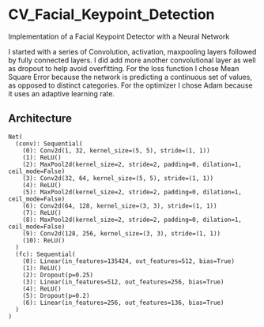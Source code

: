 # CV_Facial_Keypoint_Detection
Implementation of a Facial Keypoint Detector with a Neural Network


I started with a series of Convolution, activation, maxpooling layers followed by fully connected layers. I did add more another convolutional layer as well as dropout to help avoid overfitting. For the loss function I chose Mean Square Error because the network is predicting a continuous set of values, as opposed to distinct categories. For the optimizer I chose Adam because it uses an adaptive learning rate.

## Architecture

```
Net(
  (conv): Sequential(
    (0): Conv2d(1, 32, kernel_size=(5, 5), stride=(1, 1))
    (1): ReLU()
    (2): MaxPool2d(kernel_size=2, stride=2, padding=0, dilation=1, ceil_mode=False)
    (3): Conv2d(32, 64, kernel_size=(5, 5), stride=(1, 1))
    (4): ReLU()
    (5): MaxPool2d(kernel_size=2, stride=2, padding=0, dilation=1, ceil_mode=False)
    (6): Conv2d(64, 128, kernel_size=(3, 3), stride=(1, 1))
    (7): ReLU()
    (8): MaxPool2d(kernel_size=2, stride=2, padding=0, dilation=1, ceil_mode=False)
    (9): Conv2d(128, 256, kernel_size=(3, 3), stride=(1, 1))
    (10): ReLU()
  )
  (fc): Sequential(
    (0): Linear(in_features=135424, out_features=512, bias=True)
    (1): ReLU()
    (2): Dropout(p=0.25)
    (3): Linear(in_features=512, out_features=256, bias=True)
    (4): ReLU()
    (5): Dropout(p=0.2)
    (6): Linear(in_features=256, out_features=136, bias=True)
  )
)
```